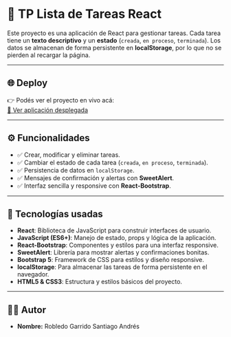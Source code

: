 # 📝 TP Lista de Tareas React

Este proyecto es una aplicación de React para gestionar tareas. Cada tarea tiene un **texto descriptivo** y un **estado** (`creada`, `en proceso`, `terminada`). Los datos se almacenan de forma persistente en **localStorage**, por lo que no se pierden al recargar la página.  

---

## 🌐 Deploy

👉 Podés ver el proyecto en vivo acá:  
[🔗 Ver aplicación desplegada](https://taskcreatorrr.netlify.app/)  

---

## ⚙️ Funcionalidades

- ✅ Crear, modificar y eliminar tareas.  
- ✅ Cambiar el estado de cada tarea (`creada`, `en proceso`, `terminada`).  
- ✅ Persistencia de datos en `localStorage`.  
- ✅ Mensajes de confirmación y alertas con **SweetAlert**.  
- ✅ Interfaz sencilla y responsive con **React-Bootstrap**.  

---

## 🧪 Tecnologías usadas

- **React**: Biblioteca de JavaScript para construir interfaces de usuario.  
- **JavaScript (ES6+)**: Manejo de estado, props y lógica de la aplicación.  
- **React-Bootstrap**: Componentes y estilos para una interfaz responsive.  
- **SweetAlert**: Librería para mostrar alertas y confirmaciones bonitas.  
- **Bootstrap 5**: Framework de CSS para estilos y diseño responsive.  
- **localStorage**: Para almacenar las tareas de forma persistente en el navegador.  
- **HTML5 & CSS3**: Estructura y estilos básicos del proyecto.  

---

## 👨‍💻 Autor

- **Nombre:** Robledo Garrido Santiago Andrés
